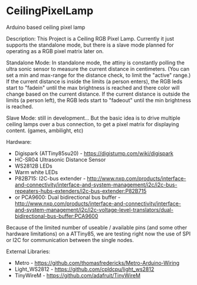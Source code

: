 # CeilingPixelLamp
Arduino based ceiling pixel lamp

Description:
This Project is a Ceiling RGB Pixel Lamp.
Currently it just supports the standalone mode,
but there is a slave mode planned for operating as a RGB pixel matrix later on.

Standalone Mode:
In standalone mode, 
the attiny is constantly polling the ultra sonic sensor to measure the current distance in centimeters.
(You can set a min and max-range for the distance check, to limit the "active" range.)
If the current distance is inside the limits (a person enters),
the RGB leds start to "fadein" until the max brightness is reached and there color will change based on the current distance.
If the current distance is outside the limits (a person left),
the RGB leds start to "fadeout" until the min brightness is reached.

Slave Mode:
still in development...
But the basic idea is to drive multiple ceiling lamps over a bus connection,
to get a pixel matrix for displaying content. (games, ambilight, etc)

Hardware:
- Digispark (ATTiny85su20) - https://digistump.com/wiki/digispark
- HC-SR04 Ultrasonic Distance Sensor
- WS2812B LEDs
- Warm white LEDs
- P82B715: I2C-bus extender - http://www.nxp.com/products/interface-and-connectivity/interface-and-system-management/i2c/i2c-bus-repeaters-hubs-extenders/i2c-bus-extender:P82B715
- or PCA9600: Dual bidirectional bus buffer -  http://www.nxp.com/products/interface-and-connectivity/interface-and-system-management/i2c/i2c-voltage-level-translators/dual-bidirectional-bus-buffer:PCA9600

Because of the limited number of useable / available pins (and some other hardware limitations) on a ATTiny85,
we are testing right now the use of SPI or I2C for communication between the single nodes.

External Libraries:
- Metro - https://github.com/thomasfredericks/Metro-Arduino-Wiring
- Light_WS2812 - https://github.com/cpldcpu/light_ws2812
- TinyWireM - https://github.com/adafruit/TinyWireM
